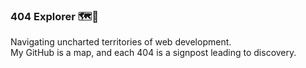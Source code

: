 ### 404 Explorer 🗺️🚀
Navigating uncharted territories of web development.  
My GitHub is a map, and each 404 is a signpost leading to discovery.

